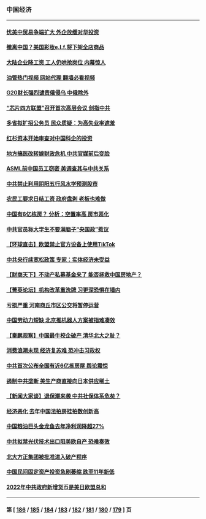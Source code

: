 ### 中国经济
---
#### [忧美中贸易争端扩大 外企放缓对华投资](../../pages/ncid283/n13939110.md?02271645) 
#### [撤离中国？美国彩妆e.l.f.将下架全店商品](../../pages/ncid283/n13938953.md?02271645) 
#### [大陆企业降工资 工人仍哄抢岗位 内幕惊人](../../pages/ncid283/n13938419.md?02271645) 
#### [油管热门视频 网站代理 翻墙必看视频](http://138.2.39.72:81/youtube.html?epic-marker?02271645)
#### [G20财长强烈谴责俄侵乌 中俄除外](../../pages/ncid283/n13938118.md?02271645) 
#### [“芯片四方联盟”召开首次高层会议 剑指中共](../../pages/ncid283/n13938194.md?02271645) 
#### [多省拟扩招公务员 民众质疑：为高失业率遮羞](../../pages/ncid283/n13938117.md?02271645) 
#### [红杉资本开始审查对中国科企的投资](../../pages/ncid283/n13937777.md?02271645) 
#### [地方搞医改转嫁财政危机 中共官媒前后变脸](../../pages/ncid283/n13937798.md?02271645) 
#### [ASML前中国员工窃密 美调查其与中共关系](../../pages/ncid283/n13937721.md?02271645) 
#### [中共禁止利用阴阳五行风水学预测股市](../../pages/ncid283/n13937608.md?02271645) 
#### [农民工要求日结工资 政府盘剥 老板也难做](../../pages/ncid283/n13936819.md?02271645) 
#### [中国有6亿栋房？ 分析：空置率高 房市恶化](../../pages/ncid283/n13936704.md?02271645) 
#### [中共官员称大学生不要满脑子“央国政”惹议](../../pages/ncid283/n13937222.md?02271645) 
#### [【环球直击】欧盟禁止官方设备上使用TikTok](../../pages/ncid283/n13936803.md?02271645) 
#### [中共央行续宽松政策 专家：实体经济未受益](../../pages/ncid283/n13936702.md?02271645) 
#### [【财商天下】不动产私募基金来了 能否拯救中国房地产？](../../pages/ncid283/n13936928.md?02271645) 
#### [【菁英论坛】机构改革重洗牌 习更深恐惧在墙内](../../pages/ncid283/n13936676.md?02271645) 
#### [亏损严重 河南商丘市区公交将暂停运营](../../pages/ncid283/n13936347.md?02271645) 
#### [中国劳动力短缺 北京推机器人方案被指难凑效](../../pages/ncid283/n13935400.md?02271645) 
#### [【秦鹏观察】中国最牛校企破产 清华北大之耻？](../../pages/ncid283/n13935966.md?02271645) 
#### [消费浪潮未现 经济复苏难 恐冲击习政权](../../pages/ncid283/n13935209.md?02271645) 
#### [中共首次公布全国有近6亿栋房屋 舆论震惊](../../pages/ncid283/n13935889.md?02271645) 
#### [遏制中共垄断 美生产商直接向日本供应稀土](../../pages/ncid283/n13935770.md?02271645) 
#### [【新闻大家谈】退保潮来袭 中共社保体系危矣？](../../pages/ncid283/n13935718.md?02271645) 
#### [经济恶化 去年中国法拍房挂拍数创新高](../../pages/ncid283/n13935146.md?02271645) 
#### [中国粮油巨头金龙鱼去年净利润降超27%](../../pages/ncid283/n13934983.md?02271645) 
#### [中共拟禁光伏技术出口阻美欧自产 恐难奏效](../../pages/ncid283/n13934909.md?02271645) 
#### [北大方正集团被批准进入破产程序](../../pages/ncid283/n13934678.md?02271645) 
#### [中国民间固定资产投资急剧萎缩 跌至11年新低](../../pages/ncid283/n13934355.md?02271645) 
#### [2022年中共政府新增货币是美日欧盟总和](../../pages/ncid283/n13934327.md?02271645) 

---
#### 第 [ [186](./186.md?02271645) / [185](./185.md?02271645) / [184](./184.md?02271645) / [183](./183.md?02271645) / [182](./182.md?02271645) / [181](./181.md?02271645) / [180](./180.md?02271645) / [179](./179.md?02271645) ] 页
